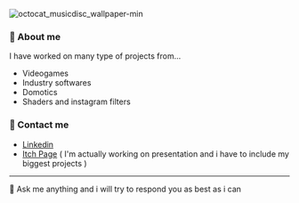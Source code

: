 ![octocat_musicdisc_wallpaper-min](https://user-images.githubusercontent.com/55745404/236838852-8e7e9c71-9ecf-4de3-b30f-71cf6ba56c75.png)

### 📌 About me
I have worked on many type of projects from...
- Videogames
- Industry softwares
- Domotics
- Shaders and instagram filters

### 🧪 Contact me
- [Linkedin](https://www.linkedin.com/in/lucaraffo/)
- [Itch Page](https://xedoll.itch.io/) ( I'm actually working on presentation and i have to include my biggest projects )

---

💬 Ask me anything and i will try to respond you as best as i can

